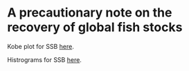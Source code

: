 # A precautionary note on the recovery of global fish stocks

Kobe plot for SSB [here](https://github.com/gregbritten/fisheries_uncertainty_public/blob/main/kobe_plot_SSB.pdf).

Histrograms for SSB [here](https://github.com/gregbritten/fisheries_uncertainty_public/blob/main/histograms_SSB.pdf).
